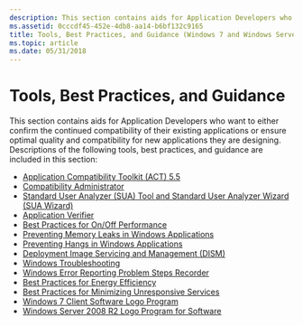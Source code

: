 ```yaml
---
description: This section contains aids for Application Developers who want to either confirm the continued compatibility of their existing applications or ensure optimal quality and compatibility for new applications they are designing.
ms.assetid: 0cccdf45-452e-4db8-aa14-b6bf132c9165
title: Tools, Best Practices, and Guidance (Windows 7 and Windows Server 2008 R2 Application Quality Cookbook)
ms.topic: article
ms.date: 05/31/2018
---
```


# Tools, Best Practices, and Guidance

This section contains aids for Application Developers who want to either confirm the continued compatibility of their existing applications or ensure optimal quality and compatibility for new applications they are designing. Descriptions of the following tools, best practices, and guidance are included in this section:

-   [Application Compatibility Toolkit (ACT) 5.5](application-compatibility-toolkit--act-.md)
-   [Compatibility Administrator](compatibility-administrator.md)
-   [Standard User Analyzer (SUA) Tool and Standard User Analyzer Wizard (SUA Wizard)](standard-user-analyzer--sua--tool-and-standard-user-analyzer-wizard--sua-wizard-.md)
-   [Application Verifier](application-verifier.md)
-   [Best Practices for On/Off Performance](best-practices-for-on-off-performance.md)
-   [Preventing Memory Leaks in Windows Applications](preventing-memory-leaks-in-windows-applications.md)
-   [Preventing Hangs in Windows Applications](preventing-hangs-in-windows-applications.md)
-   [Deployment Image Servicing and Management (DISM)](dism-replaces-pkgmgr-peimg-and-intlconfg-tools.md)
-   [Windows Troubleshooting](compatibility---windows-troubleshooting.md)
-   [Windows Error Reporting Problem Steps Recorder](windows-error-reporting-problem-steps-recorder.md)
-   [Best Practices for Energy Efficiency](energy-efficiency-best-practices.md)
-   [Best Practices for Minimizing Unresponsive Services](performance-improvement---minimizing-unresponsive-services.md)
-   [Windows 7 Client Software Logo Program](certification-for-windows-7-and-windows-server-2008-r2-applications.md)
-   [Windows Server 2008 R2 Logo Program for Software](windows-server-2008-r2-logo-program-for-software.md)

 

 



